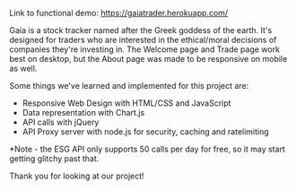 Link to functional demo: https://gaiatrader.herokuapp.com/

Gaia is a stock tracker named after the Greek goddess of the earth. It's designed for traders who are interested in the ethical/moral decisions of companies they're investing in. The Welcome page and Trade page work best on desktop, but the About page was made to be responsive on mobile as well.

Some things we've learned and implemented for this project are:
   - Responsive Web Design with HTML/CSS and JavaScript
   - Data representation with Chart.js
   - API calls with jQuery
   - API Proxy server with node.js for security, caching and ratelimiting

*Note - the ESG API only supports 50 calls per day for free, so it may start getting glitchy past that.

Thank you for looking at our project!
